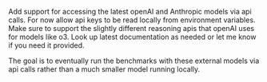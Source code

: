 Add support for accessing the latest openAI and Anthropic models via api calls.  For now allow api keys to be read locally from environment variables.  Make sure to support the slightly different reasoning apis that openAI uses for models like o3.  Look up latest documentation as needed or let me know if you need it provided.

The goal is to eventually run the benchmarks with these external models via api calls rather than a much smaller model running locally.
